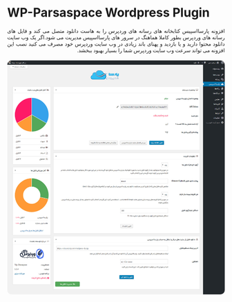 # WP-Parsaspace Wordpress Plugin
<div dir="rtl" style="text-align:justify; font:12px tahoma; margin-bottom: 15px;">افزونه پارسااسپیس کتابخانه های رسانه های وردپرس را به هاست دانلود متصل می کند و فایل های رسانه های وردپرس بطور کاملا هماهنگ در سرور های پارسااسپیس مدیریت می شود.اگر یک وب سایت دانلود محتوا دارید و یا بازدید و پهنای باند زیادی در وب سایت وردپرس خود مصرف می کنید نصب این افزونه می تواند سرعت وب سایت وردپرس شما را بسیار بهبود ببخشد.</div>

<p align="center">
  <img src="https://raw.githubusercontent.com/mehrshaddarzi/wp-parsaspace/master/screenshot-1.jpg" title="wp-parsaspace" style="border-radius:10px;">
</p>
